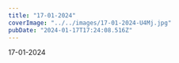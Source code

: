 ```yaml
---
title: "17-01-2024"
coverImage: "../../images/17-01-2024-U4Mj.jpg"
pubDate: "2024-01-17T17:24:08.516Z"
---
```


17-01-2024
